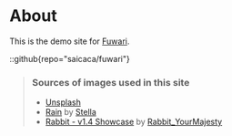 # About
This is the demo site for [Fuwari](https://github.com/yiheyiheyihe).

::github{repo="saicaca/fuwari"}

> ### Sources of images used in this site
> - [Unsplash](https://unsplash.com/)
> - [Rain](https://www.pixiv.net/artworks/108916539) by [Stella](https://www.pixiv.net/users/93273965)
> - [Rabbit - v1.4 Showcase](https://civitai.com/posts/586908) by [Rabbit_YourMajesty](https://civitai.com/user/Rabbit_YourMajesty)